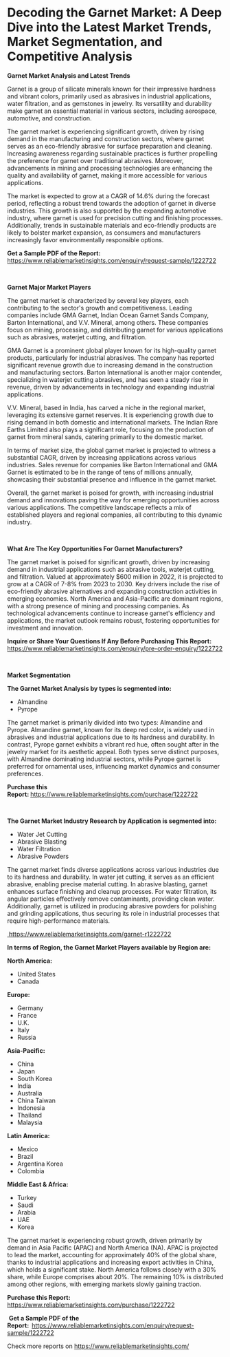 <p><h1>Decoding the Garnet Market: A Deep Dive into the Latest Market Trends, Market Segmentation, and Competitive Analysis</h1></p><p><strong>Garnet Market Analysis and Latest Trends</strong></p>
<p><p>Garnet is a group of silicate minerals known for their impressive hardness and vibrant colors, primarily used as abrasives in industrial applications, water filtration, and as gemstones in jewelry. Its versatility and durability make garnet an essential material in various sectors, including aerospace, automotive, and construction.</p><p>The garnet market is experiencing significant growth, driven by rising demand in the manufacturing and construction sectors, where garnet serves as an eco-friendly abrasive for surface preparation and cleaning. Increasing awareness regarding sustainable practices is further propelling the preference for garnet over traditional abrasives. Moreover, advancements in mining and processing technologies are enhancing the quality and availability of garnet, making it more accessible for various applications.</p><p>The market is expected to grow at a CAGR of 14.6% during the forecast period, reflecting a robust trend towards the adoption of garnet in diverse industries. This growth is also supported by the expanding automotive industry, where garnet is used for precision cutting and finishing processes. Additionally, trends in sustainable materials and eco-friendly products are likely to bolster market expansion, as consumers and manufacturers increasingly favor environmentally responsible options.</p></p>
<p><strong>Get a Sample PDF of the Report:&nbsp;</strong> <a href="https://www.reliablemarketinsights.com/enquiry/request-sample/1222722?utm_campaign=2206&utm_medium=2&utm_source=Github&utm_content=ia&utm_term=31012025&utm_id=garnet">https://www.reliablemarketinsights.com/enquiry/request-sample/1222722</a></p>
<p>&nbsp;</p>
<p><strong>Garnet Major Market Players</strong></p>
<p><p>The garnet market is characterized by several key players, each contributing to the sector's growth and competitiveness. Leading companies include GMA Garnet, Indian Ocean Garnet Sands Company, Barton International, and V.V. Mineral, among others. These companies focus on mining, processing, and distributing garnet for various applications such as abrasives, waterjet cutting, and filtration.</p><p>GMA Garnet is a prominent global player known for its high-quality garnet products, particularly for industrial abrasives. The company has reported significant revenue growth due to increasing demand in the construction and manufacturing sectors. Barton International is another major contender, specializing in waterjet cutting abrasives, and has seen a steady rise in revenue, driven by advancements in technology and expanding industrial applications.</p><p>V.V. Mineral, based in India, has carved a niche in the regional market, leveraging its extensive garnet reserves. It is experiencing growth due to rising demand in both domestic and international markets. The Indian Rare Earths Limited also plays a significant role, focusing on the production of garnet from mineral sands, catering primarily to the domestic market.</p><p>In terms of market size, the global garnet market is projected to witness a substantial CAGR, driven by increasing applications across various industries. Sales revenue for companies like Barton International and GMA Garnet is estimated to be in the range of tens of millions annually, showcasing their substantial presence and influence in the garnet market.</p><p>Overall, the garnet market is poised for growth, with increasing industrial demand and innovations paving the way for emerging opportunities across various applications. The competitive landscape reflects a mix of established players and regional companies, all contributing to this dynamic industry.</p></p>
<p>&nbsp;</p>
<p><strong>What Are The Key Opportunities For Garnet Manufacturers?</strong></p>
<p><p>The garnet market is poised for significant growth, driven by increasing demand in industrial applications such as abrasive tools, waterjet cutting, and filtration. Valued at approximately $600 million in 2022, it is projected to grow at a CAGR of 7-8% from 2023 to 2030. Key drivers include the rise of eco-friendly abrasive alternatives and expanding construction activities in emerging economies. North America and Asia-Pacific are dominant regions, with a strong presence of mining and processing companies. As technological advancements continue to increase garnet's efficiency and applications, the market outlook remains robust, fostering opportunities for investment and innovation.</p></p>
<p><strong>Inquire or Share Your Questions If Any Before Purchasing This Report:</strong> <a href="https://www.reliablemarketinsights.com/enquiry/pre-order-enquiry/1222722?utm_campaign=2206&utm_medium=2&utm_source=Github&utm_content=ia&utm_term=31012025&utm_id=garnet">https://www.reliablemarketinsights.com/enquiry/pre-order-enquiry/1222722</a></p>
<p>&nbsp;</p>
<p><strong>Market Segmentation</strong></p>
<p><strong>The Garnet Market Analysis by types is segmented into:</strong></p>
<p><ul><li>Almandine</li><li>Pyrope</li></ul></p>
<p><p>The garnet market is primarily divided into two types: Almandine and Pyrope. Almandine garnet, known for its deep red color, is widely used in abrasives and industrial applications due to its hardness and durability. In contrast, Pyrope garnet exhibits a vibrant red hue, often sought after in the jewelry market for its aesthetic appeal. Both types serve distinct purposes, with Almandine dominating industrial sectors, while Pyrope garnet is preferred for ornamental uses, influencing market dynamics and consumer preferences.</p></p>
<p><strong>Purchase this Report:&nbsp;</strong><a href="https://www.reliablemarketinsights.com/purchase/1222722?utm_campaign=2206&utm_medium=2&utm_source=Github&utm_content=ia&utm_term=31012025&utm_id=garnet">https://www.reliablemarketinsights.com/purchase/1222722</a></p>
<p>&nbsp;</p>
<p><strong>The Garnet Market Industry Research by Application is segmented into:</strong></p>
<p><ul><li>Water Jet Cutting</li><li>Abrasive Blasting</li><li>Water Filtration</li><li>Abrasive Powders</li></ul></p>
<p><p>The garnet market finds diverse applications across various industries due to its hardness and durability. In water jet cutting, it serves as an efficient abrasive, enabling precise material cutting. In abrasive blasting, garnet enhances surface finishing and cleanup processes. For water filtration, its angular particles effectively remove contaminants, providing clean water. Additionally, garnet is utilized in producing abrasive powders for polishing and grinding applications, thus securing its role in industrial processes that require high-performance materials.</p></p>
<p><a href="https://www.reliablemarketinsights.com/garnet-r1222722?utm_campaign=2206&utm_medium=2&utm_source=Github&utm_content=ia&utm_term=31012025&utm_id=garnet">&nbsp;https://www.reliablemarketinsights.com/garnet-r1222722</a></p>
<p><strong>In terms of Region, the Garnet Market Players available by Region are:</strong></p>
<p>
    <p> <strong> North America: </strong>
        <ul>
            <li>United States</li>
            <li>Canada</li>
        </ul>
        </p> 
    <p> <strong> Europe: </strong>
        <ul>
            <li>Germany</li>
            <li>France</li>
            <li>U.K.</li>
            <li>Italy</li>
            <li>Russia</li>
        </ul>
        </p> 
    <p> <strong> Asia-Pacific: </strong>
        <ul>
            <li>China</li>
            <li>Japan</li>
            <li>South Korea</li>
            <li>India</li>
            <li>Australia</li>
            <li>China Taiwan</li>
            <li>Indonesia</li>
            <li>Thailand</li>
            <li>Malaysia</li>
        </ul>
        </p> 
    <p> <strong> Latin America: </strong>
        <ul>
            <li>Mexico</li>
            <li>Brazil</li>
            <li>Argentina Korea</li>
            <li>Colombia</li>
        </ul>
        </p> 
    <p> <strong> Middle East & Africa: </strong>
        <ul>
            <li>Turkey</li>
            <li>Saudi</li>
            <li>Arabia</li>
            <li>UAE</li>
            <li>Korea</li>
        </ul>
    </p>
    </p>
<p><p>The garnet market is experiencing robust growth, driven primarily by demand in Asia Pacific (APAC) and North America (NA). APAC is projected to lead the market, accounting for approximately 40% of the global share, thanks to industrial applications and increasing export activities in China, which holds a significant stake. North America follows closely with a 30% share, while Europe comprises about 20%. The remaining 10% is distributed among other regions, with emerging markets slowly gaining traction.</p></p>
<p><strong>Purchase this Report: </strong><a href="https://www.reliablemarketinsights.com/purchase/1222722?utm_campaign=2206&utm_medium=2&utm_source=Github&utm_content=ia&utm_term=31012025&utm_id=garnet">https://www.reliablemarketinsights.com/purchase/1222722</a></p>
<p>&nbsp;<strong>Get a Sample PDF of the Report:&nbsp;&nbsp;</strong><a href="https://www.reliablemarketinsights.com/enquiry/request-sample/1222722?utm_campaign=2206&utm_medium=2&utm_source=Github&utm_content=ia&utm_term=31012025&utm_id=garnet">https://www.reliablemarketinsights.com/enquiry/request-sample/1222722</a></p>
<p><strong></strong></p>
<p>Check more reports on <a href="https://www.reliablemarketinsights.com/?utm_campaign=2206&utm_medium=2&utm_source=Github&utm_content=ia&utm_term=31012025&utm_id=garnet">https://www.reliablemarketinsights.com/</a></p>
